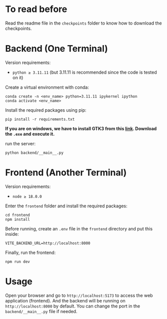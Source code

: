 # To read before

Read the readme file in the `checkpoints` folder to know how to download the checkpoints.

# Backend (One Terminal)

Version requirements:

- `python ≥ 3.11.11` (but 3.11.11 is recommended since the code is tested on it)

Create a virtual environment with conda:

```
conda create -n <env_name> python=3.11.11 ipykernel ipython
conda activate <env_name>
```

Install the required packages using pip:

```
pip install -r requirements.txt
```

**If you are on windows, we have to install GTK3 from this [link](https://github.com/tschoonj/GTK-for-Windows-Runtime-Environment-Installer/releases). Download the `.exe` and execute it.**


run the server:

```
python backend/__main__.py
```

# Frontend (Another Terminal)

Version requirements:

- `node ≥ 18.0.0`

Enter the `frontend` folder and install the required packages:

```
cd frontend
npm install
```

Before running, create an `.env` file in the `frontend` directory and put this inside: 

```
VITE_BACKEND_URL=http://localhost:8000
```

Finally, run the frontend:

```
npm run dev
```

# Usage

Open your browser and go to `http://localhost:5173` to access the web application (frontend). And the backend will be running on `http://localhost:8000` by default. You can change the port in the `backend/__main__.py` file if needed.
